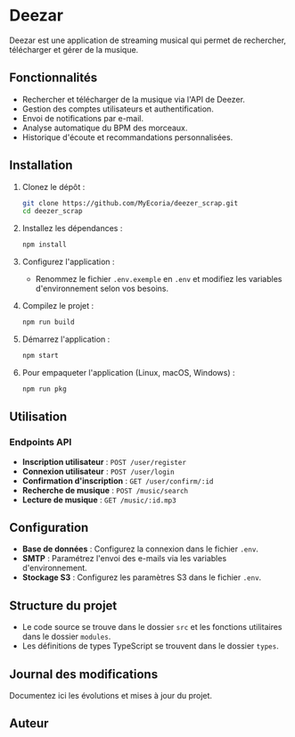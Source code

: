 # Deezar

Deezar est une application de streaming musical qui permet de rechercher, télécharger et gérer de la musique.

## Fonctionnalités

- Rechercher et télécharger de la musique via l'API de Deezer.
- Gestion des comptes utilisateurs et authentification.
- Envoi de notifications par e-mail.
- Analyse automatique du BPM des morceaux.
- Historique d'écoute et recommandations personnalisées.

## Installation

1. Clonez le dépôt :
    ```sh
    git clone https://github.com/MyEcoria/deezer_scrap.git
    cd deezer_scrap
    ```

2. Installez les dépendances :
    ```sh
    npm install
    ```

3. Configurez l'application :
   - Renommez le fichier `.env.exemple` en `.env` et modifiez les variables d'environnement selon vos besoins.

4. Compilez le projet :
    ```sh
    npm run build
    ```

5. Démarrez l'application :
    ```sh
    npm start
    ```

6. Pour empaqueter l'application (Linux, macOS, Windows) :
    ```sh
    npm run pkg
    ```

## Utilisation

### Endpoints API

- **Inscription utilisateur** : `POST /user/register`
- **Connexion utilisateur** : `POST /user/login`
- **Confirmation d'inscription** : `GET /user/confirm/:id`
- **Recherche de musique** : `POST /music/search`
- **Lecture de musique** : `GET /music/:id.mp3`

## Configuration

- **Base de données** : Configurez la connexion dans le fichier `.env`.
- **SMTP** : Paramétrez l'envoi des e-mails via les variables d'environnement.
- **Stockage S3** : Configurez les paramètres S3 dans le fichier `.env`.

## Structure du projet

- Le code source se trouve dans le dossier `src` et les fonctions utilitaires dans le dossier `modules`.
- Les définitions de types TypeScript se trouvent dans le dossier `types`.

## Journal des modifications

Documentez ici les évolutions et mises à jour du projet.

## Auteur